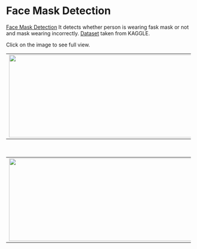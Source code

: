 # Face Mask Detection

[Face Mask Detection](https://github.com/mazqoty/Face-Mask-Detection) It detects whether person is wearing fask mask or not and mask wearing incorrectly. [Dataset](https://www.kaggle.com/code/jiaowoguanren/face-mask-detection-tensorflow-cnn-resmlp/data) taken from KAGGLE. 

Click on the image to see full view.

<table style="width:100%">
  <tr>
    <td><img src="https://i.imgur.com/mhEXjV5.png" width="500px" height=225px/></td>
    <td><img src="https://i.imgur.com/k7f1osV.png" width="500px" height=225px/></td>
    <td><img src="https://i.imgur.com/whY6qyG.png" width="500px" height=225px/></td>
   </tr>
</table>

<br>

<table style="width:100%">
  <tr>
    <td><img src="https://i.imgur.com/eS5tBWe.png" width="500px" height=225px/></td>
    <td><img src="https://i.imgur.com/egbdNGb.png" width="500px" height=225px/></td>
    <td><img src="https://i.imgur.com/xPzwgto.png" width="500px" height=225px/></td>
     <td><img src="https://i.imgur.com/NylAZRG.png" width="500px" height=225px/></td>
   </tr>
</table>


